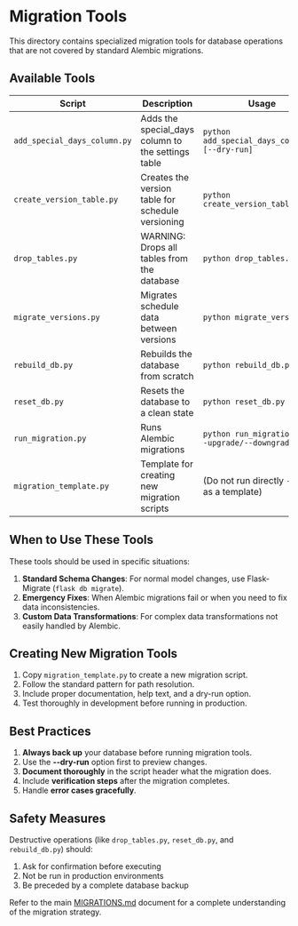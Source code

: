 # Migration Tools

This directory contains specialized migration tools for database operations that are not covered by standard Alembic migrations.

## Available Tools

| Script | Description | Usage |
|--------|-------------|-------|
| `add_special_days_column.py` | Adds the special_days column to the settings table | `python add_special_days_column.py [--dry-run]` |
| `create_version_table.py` | Creates the version table for schedule versioning | `python create_version_table.py` |
| `drop_tables.py` | WARNING: Drops all tables from the database | `python drop_tables.py` |
| `migrate_versions.py` | Migrates schedule data between versions | `python migrate_versions.py` |
| `rebuild_db.py` | Rebuilds the database from scratch | `python rebuild_db.py` |
| `reset_db.py` | Resets the database to a clean state | `python reset_db.py` |
| `run_migration.py` | Runs Alembic migrations | `python run_migration.py [--upgrade/--downgrade]` |
| `migration_template.py` | Template for creating new migration scripts | (Do not run directly - use as a template) |

## When to Use These Tools

These tools should be used in specific situations:

1. **Standard Schema Changes**: For normal model changes, use Flask-Migrate (`flask db migrate`).
2. **Emergency Fixes**: When Alembic migrations fail or when you need to fix data inconsistencies.
3. **Custom Data Transformations**: For complex data transformations not easily handled by Alembic.

## Creating New Migration Tools

1. Copy `migration_template.py` to create a new migration script.
2. Follow the standard pattern for path resolution.
3. Include proper documentation, help text, and a dry-run option.
4. Test thoroughly in development before running in production.

## Best Practices

1. **Always back up** your database before running migration tools.
2. Use the **--dry-run** option first to preview changes.
3. **Document thoroughly** in the script header what the migration does.
4. Include **verification steps** after the migration completes.
5. Handle **error cases gracefully**.

## Safety Measures

Destructive operations (like `drop_tables.py`, `reset_db.py`, and `rebuild_db.py`) should:

1. Ask for confirmation before executing
2. Not be run in production environments
3. Be preceded by a complete database backup

Refer to the main [MIGRATIONS.md](../migrations/README.md) document for a complete understanding of the migration strategy.